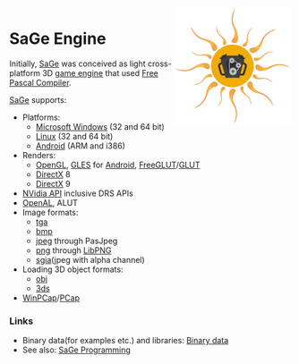 <img src="Data/Engine/Icon.png" align="right" width="210" height="210" />

# SaGe Engine

Initially, [SaGe] was conceived as light cross-platform 3D [game engine] that used [Free Pascal Compiler].

[SaGe] supports:
 
 * Platforms:
   - [Microsoft Windows] (32 and 64 bit)
   - [Linux] (32 and 64 bit)
   - [Android] (ARM and i386)
 * Renders:
   - [OpenGL], [GLES] for [Android], [FreeGLUT]/[GLUT]
   - [DirectX] 8
   - [DirectX] 9
 * [NVidia API] inclusive DRS APIs
 * [OpenAL], ALUT
 * Image formats: 
   - [tga][tga_format]
   - [bmp][bmp_format]
   - [jpeg][jpeg_format] through PasJpeg
   - [png][png_format] through [LibPNG]
   - [sgia][sgia_format](jpeg with alpha channel)
 * Loading 3D object formats: 
   - [obj][obj_format]
   - [3ds][3ds_format]
 * [WinPCap]/[PCap]

### Links

 * Binary data(for examples etc.) and libraries: [Binary data]
 * See also: [SaGe Programming]

[SaGe Programming]: http://yadi.sk/d/2dXlhmaQ3VmgBd "SaGe programming files"
[Binary data]: http://yadi.sk/d/2dXlhmaQ3VmgBd/SaGe "SaGe binary data"
[Free Pascal Compiler]: http://www.freepascal.org "Free Pascal Compiler Homepage"
[SaGe]: http://github.com/SanchesMaan/SaGe "SaGe Repository"
[OpenGL]: http://www.opengl.org "OpenGL Homepage"
[Android]: http://www.android.com "Android Homepage"
[OpenAL]: http://www.openal.org "OpenAL Homepage"
[NVidia API]: http://developer.nvidia.com/nvapi "NVidia API Homepage"
[libpng]: http://www.libpng.org/pub/png/libpng.html "LibPNG Homepage"
[FreeGLUT]: http://freeglut.sourceforge.net "FreeGLUT Homepage"
[GLUT]: http://www.opengl.org/resources/libraries/glut "GLUT Homepage"
[WinPCap]: http://www.winpcap.org "WinPCap Homepage"
[game engine]: http://en.wikipedia.org/wiki/Game_engine "Game engine - Wiki"
[3ds_format]: http://en.wikipedia.org/wiki/.3ds "3DS format - Wiki"
[obj_format]: http://en.wikipedia.org/wiki/Wavefront_.obj_file "OBJ format - Wiki"
[png_format]: http://en.wikipedia.org/wiki/Portable_Network_Graphics "PNG format - Wiki"
[jpeg_format]: http://en.wikipedia.org/wiki/JPEG "JPEG format - Wiki"
[sgia_format]: Build/Sources/Images/SaGeImageSgia.pas "SGIA source code"
[bmp_format]: http://en.wikipedia.org/wiki/BMP_file_format "BMP format - Wiki"
[tga_format]: http://en.wikipedia.org/wiki/Truevision_TGA "TARGA format - Wiki"
[DirectX]: http://en.wikipedia.org/wiki/DirectX "DirectX - Wiki"
[Microsoft Windows]: http://www.microsoft.com/en-us/windows "Microsoft Windows Homepage"
[Mac OS]: https://www.apple.com/macos "Mac OS Homepage"
[PCap]: http://en.wikipedia.org/wiki/Pcap "PCap - Wiki"
[GLES]: http://www.khronos.org/opengles "OpenGL ES Homepage"
[Linux]: http://en.wikipedia.org/wiki/Linux "Linux - Wiki"